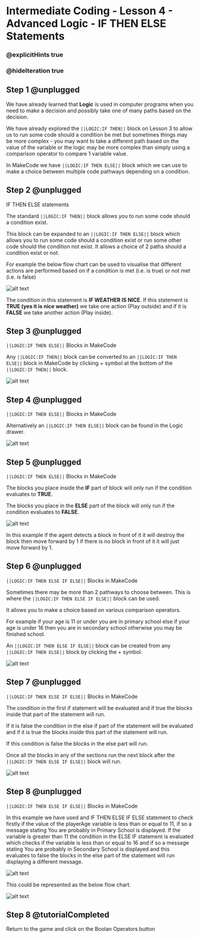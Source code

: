 # Intermediate Coding - Lesson 4 - Advanced Logic - IF THEN ELSE Statements
### @explicitHints true
### @hideIteration true

## Step 1 @unplugged
We have already learned that **Logic** is used in computer programs when you need to make a decision and possibly take one of many paths based on the decision.

We have already explored the ``||LOGIC:IF THEN||`` block on Lesson 3 to allow us to run some code should a condition be met but sometimes things may be more complex - you may want to take a different path based on the value of the variable or the logic may be more complex than simply using a comparison operator to compare 1 variable value.

In MakeCode we have ``||LOGIC:IF THEN ELSE||`` block which we can use to make a choice between multiple code pathways depending on a condition.

## Step 2 @unplugged
IF THEN ELSE statements

The standard ``||LOGIC:IF THEN||`` block allows you to run some code should a condition exist.

This block can be expanded to an ``||LOGIC:IF THEN ELSE||`` block which allows you to run some code should a condition exist or run some other code should the condition not exist. It allows a choice of 2 paths should a condition exist or not.

For example the below flow chart can be used to visualise that different actions are performed based on if a condition is met (i.e. is true) or not met (i.e. is false)

![alt text](https://intermediatev3.codingcredentials.com/Lesson4/4/images/1.png?raw=true "Logic")

The condition in this statement is **IF WEATHER IS NICE**. If this statement is **TRUE (yes it is nice weather)** we take one action (Play outside) and if it is **FALSE** we take another action (Play inside).

## Step 3 @unplugged
``||LOGIC:IF THEN ELSE||`` Blocks in MakeCode

Any ``||LOGIC:IF THEN||`` block can be converted to an ``||LOGIC:IF THEN ELSE||`` block in MakeCode by clicking + symbol at the bottom of the ``||LOGIC:IF THEN||`` block.

![alt text](https://intermediatev3.codingcredentials.com/Lesson4/4/images/2.png?raw=true "ELSE")

## Step 4 @unplugged
``||LOGIC:IF THEN ELSE||`` Blocks in MakeCode

Alternatively an ``||LOGIC:IF THEN ELSE||`` block can be found in the Logic drawer.

![alt text](https://intermediatev3.codingcredentials.com/Lesson4/4/images/3.jpg?raw=true "ELSE")

## Step 5 @unplugged
``||LOGIC:IF THEN ELSE||`` Blocks in MakeCode

The blocks you place inside the **IF** part of block will only run if the condition evaluates to **TRUE**.

The blocks you place in the **ELSE** part of the block will only run if the condition evaluates to **FALSE**.

![alt text](https://intermediatev3.codingcredentials.com/Lesson4/4/images/4.png?raw=true "ELSE")

In this example if the agent detects a block in front of it it will destroy the block then move forward by 1 if there is no block in front of it it will just move forward by 1.

## Step 6 @unplugged
``||LOGIC:IF THEN ELSE IF ELSE||`` Blocks in MakeCode

Sometimes there may be more than 2 pathways to choose between. This is where the ``||LOGIC:IF THEN ELSE IF ELSE||`` block can be used.

It allows you to make a choice based on various comparison operators.

For example if your age is 11 or under you are in primary school else if your age is under 16 then you are in secondary school otherwise you may be finished school.

An ``||LOGIC:IF THEN ELSE IF ELSE||`` block can be created from any ``||LOGIC:IF THEN ELSE||`` block by clicking the + symbol.

![alt text](https://intermediatev3.codingcredentials.com/Lesson4/4/images/5.png?raw=true "ELSE")

## Step 7 @unplugged
``||LOGIC:IF THEN ELSE IF ELSE||`` Blocks in MakeCode

The condition in the first if statement will be evaluated and if true the blocks inside that part of the statement will run.

If it is false the condition in the else if part of the statement will be evaluated and if it is true the blocks inside this part of the statement will run.

If this condition is false the blocks in the else part will run.

Once all the blocks in any of the sections run the next block after the ``||LOGIC:IF THEN ELSE IF ELSE||`` block will run.

![alt text](https://intermediatev3.codingcredentials.com/Lesson4/4/images/6.png?raw=true "ELSE")

## Step 8 @unplugged
``||LOGIC:IF THEN ELSE IF ELSE||`` Blocks in MakeCode

In this example we have used and IF THEN ELSE IF ELSE statement to check firstly if the value of the playerAge variable is less than or equal to 11, if so a message stating You are probably in Primary School is displayed. If the variable is greater than 11 the condition in the ELSE IF statement is evaluated which checks if the variable is less than or equal to 16 and if so a message stating You are probably in Secondary School is displayed and this evaluates to false the blocks in the else part of the statement will run displaying a different message.

![alt text](https://intermediatev3.codingcredentials.com/Lesson4/4/images/7.png?raw=true "ELSE")

This could be represented as the below flow chart.

![alt text](https://intermediatev3.codingcredentials.com/Lesson4/4/images/8.png?raw=true "ELSE")

## Step 8 @tutorialCompleted
Return to the game and click on the Boolan Operators button